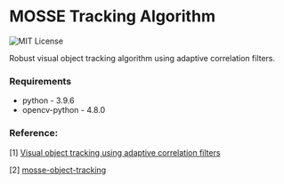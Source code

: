 # MOSSE Tracking Algorithm
![MIT License](https://img.shields.io/badge/license-MIT-blue.svg)

Robust visual object tracking algorithm using adaptive correlation filters.

### Requirements
- python - 3.9.6
- opencv-python - 4.8.0

### Reference:
[1] [Visual object tracking using adaptive correlation filters](https://ieeexplore.ieee.org/document/5539960/)

[2] [mosse-object-tracking](https://github.com/TianhongDai/mosse-object-tracking)
